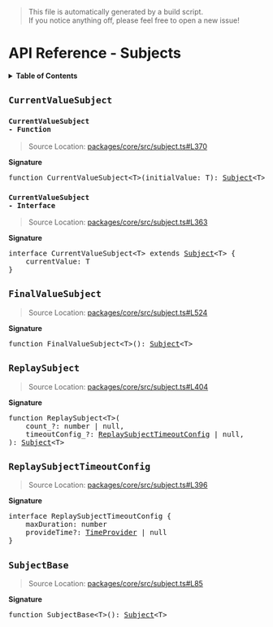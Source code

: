 > This file is automatically generated by a build script.<br>If you notice anything off, please feel free to open a new issue!

# API Reference - Subjects

<details><summary><b>Table of Contents</b></summary><br>

1. [<code>CurrentValueSubject</code>](#currentvaluesubject) - [<code>Function</code>](#currentvaluesubject-function), [<code>Interface</code>](#currentvaluesubject-interface)
2. [<code>FinalValueSubject</code>](#finalvaluesubject)
3. [<code>ReplaySubject</code>](#replaysubject)
   1. [<code>ReplaySubjectTimeoutConfig</code>](#replaysubjecttimeoutconfig)
4. [<code>SubjectBase</code>](#subjectbase)</details>

## <code>CurrentValueSubject</code>

### <a name="currentvaluesubject-function"></a><code>CurrentValueSubject - Function</code>

> Source Location: [packages\/core\/src\/subject.ts#L370](..\/..\/..\/packages\/core\/src\/subject.ts#L370)

<b>Signature</b>

<pre>function CurrentValueSubject&lt;T&gt;(initialValue: T): <a href="basics.md#subject-interface">Subject</a>&lt;T&gt;</pre>

### <a name="currentvaluesubject-interface"></a><code>CurrentValueSubject - Interface</code>

> Source Location: [packages\/core\/src\/subject.ts#L363](..\/..\/..\/packages\/core\/src\/subject.ts#L363)

<b>Signature</b>

<pre>interface CurrentValueSubject&lt;T&gt; extends <a href="basics.md#subject-interface">Subject</a>&lt;T&gt; {<br>    currentValue: T<br>}</pre>

## <code>FinalValueSubject</code>

> Source Location: [packages\/core\/src\/subject.ts#L524](..\/..\/..\/packages\/core\/src\/subject.ts#L524)

<b>Signature</b>

<pre>function FinalValueSubject&lt;T&gt;(): <a href="basics.md#subject-interface">Subject</a>&lt;T&gt;</pre>

## <code>ReplaySubject</code>

> Source Location: [packages\/core\/src\/subject.ts#L404](..\/..\/..\/packages\/core\/src\/subject.ts#L404)

<b>Signature</b>

<pre>function ReplaySubject&lt;T&gt;(<br>    count_?: number | null,<br>    timeoutConfig_?: <a href="#replaysubjecttimeoutconfig">ReplaySubjectTimeoutConfig</a> | null,<br>): <a href="basics.md#subject-interface">Subject</a>&lt;T&gt;</pre>

## <code>ReplaySubjectTimeoutConfig</code>

> Source Location: [packages\/core\/src\/subject.ts#L396](..\/..\/..\/packages\/core\/src\/subject.ts#L396)

<b>Signature</b>

<pre>interface ReplaySubjectTimeoutConfig {<br>    maxDuration: number<br>    provideTime?: <a href="util.md#timeprovider">TimeProvider</a> | null<br>}</pre>

## <code>SubjectBase</code>

> Source Location: [packages\/core\/src\/subject.ts#L85](..\/..\/..\/packages\/core\/src\/subject.ts#L85)

<b>Signature</b>

<pre>function SubjectBase&lt;T&gt;(): <a href="basics.md#subject-interface">Subject</a>&lt;T&gt;</pre>
